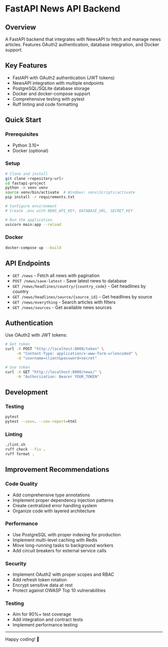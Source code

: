 # FastAPI News API Backend

## Overview

A FastAPI backend that integrates with NewsAPI to fetch and manage news articles. Features OAuth2 authentication, database integration, and Docker support.

## Key Features

- FastAPI with OAuth2 authentication (JWT tokens)
- NewsAPI integration with multiple endpoints
- PostgreSQL/SQLite database storage
- Docker and docker-compose support
- Comprehensive testing with pytest
- Ruff linting and code formatting

## Quick Start

### Prerequisites

- Python 3.10+
- Docker (optional)

### Setup

```bash
# Clone and install
git clone <repository-url>
cd fastapi-project
python -m venv venv
source venv/bin/activate  # Windows: venv\Scripts\activate
pip install -r requirements.txt

# Configure environment
# Create .env with NEWS_API_KEY, DATABASE_URL, SECRET_KEY

# Run the application
uvicorn main:app --reload
```

### Docker

```bash
docker-compose up --build
```

## API Endpoints

- `GET /news` - Fetch all news with pagination
- `POST /news/save-latest` - Save latest news to database
- `GET /news/headlines/country/{country_code}` - Get headlines by country
- `GET /news/headlines/source/{source_id}` - Get headlines by source
- `GET /news/everything` - Search articles with filters
- `GET /news/sources` - Get available news sources

## Authentication

Use OAuth2 with JWT tokens:

```bash
# Get token
curl -X POST "http://localhost:8000/token" \
     -H "Content-Type: application/x-www-form-urlencoded" \
     -d "username=client&password=secret"

# Use token
curl -X GET "http://localhost:8000/news/" \
     -H "Authorization: Bearer YOUR_TOKEN"
```

## Development

### Testing

```bash
pytest
pytest --cov=. --cov-report=html
```

### Linting

```bash
./lint.sh
ruff check --fix .
ruff format .
```

## Improvement Recommendations

### Code Quality

- Add comprehensive type annotations
- Implement proper dependency injection patterns
- Create centralized error handling system
- Organize code with layered architecture

### Performance

- Use PostgreSQL with proper indexing for production
- Implement multi-level caching with Redis
- Move long-running tasks to background workers
- Add circuit breakers for external service calls

### Security

- Implement OAuth2 with proper scopes and RBAC
- Add refresh token rotation
- Encrypt sensitive data at rest
- Protect against OWASP Top 10 vulnerabilities

### Testing

- Aim for 90%+ test coverage
- Add integration and contract tests
- Implement performance testing

---

Happy coding! 🚀
